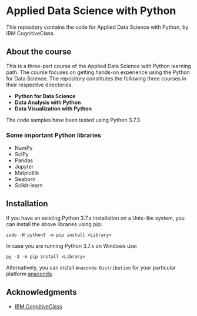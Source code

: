 # Applied Data Science with Python

This repository contains the code for Applied Data Science with Python, by IBM CognitiveClass. 

## About the course
This is a three-part course of the Applied Data Science with Python learning path. The course focuses on getting hands-on experience using the Python for Data Science. The repository constitutes the following three courses in their respective directories.

- **Python for Data Science**
- **Data Analysis with Python**
- **Data Visualization with Python**

The code samples have been tested using Python 3.7.3

### Some important Python libraries
- NumPy
- SciPy
- Pandas
- Jupyter
- Matplotlib
- Seaborn
- Scikit-learn


## Installation

If you have an existing Python 3.7.x installation on a Unix-like system, you can install the above libraries using pip:

```
sudo -H python3 -m pip install <Library>
```

In case you are running Python 3.7.x on Windows use:

```
py -3 -m pip install <Library>
```

Alternatively, you can install `Anaconda Distribution` for your particular platform 
[anaconda](https://www.anaconda.com/).

## Acknowledgments

* [IBM CognitiveClass](https://cognitiveclass.ai/)

